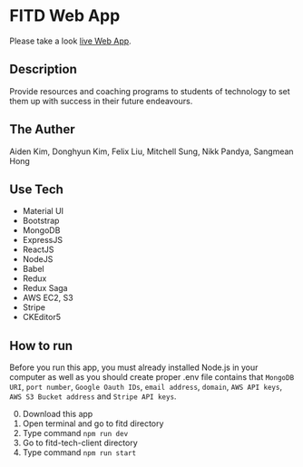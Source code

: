 
# FITD Web App

Please take a look [live Web App](https://fitd.ca).

## Description

Provide resources and coaching programs to students of technology to set them up with success in their future endeavours.

## The Auther

Aiden Kim, Donghyun Kim, Felix Liu, Mitchell Sung, Nikk Pandya, Sangmean Hong

## Use Tech

- Material UI
- Bootstrap
- MongoDB
- ExpressJS
- ReactJS
- NodeJS
- Babel
- Redux
- Redux Saga
- AWS EC2, S3
- Stripe
- CKEditor5

## How to run 

Before you run this app, you must already installed Node.js in your computer as well as you should create proper .env file contains that `MongoDB URI`, `port number`, `Google Oauth IDs`, `email address`, `domain`, `AWS API keys`, `AWS S3 Bucket address` and `Stripe API keys`.  

0) Download this app
1) Open terminal and go to fitd directory
2) Type command `npm run dev`
3) Go to fitd-tech-client directory
4) Type command `npm run start`
